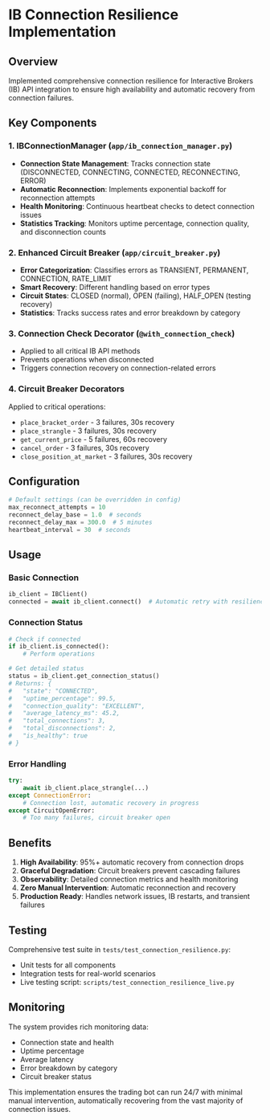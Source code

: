 # IB Connection Resilience Implementation

## Overview
Implemented comprehensive connection resilience for Interactive Brokers (IB) API integration to ensure high availability and automatic recovery from connection failures.

## Key Components

### 1. IBConnectionManager (`app/ib_connection_manager.py`)
- **Connection State Management**: Tracks connection state (DISCONNECTED, CONNECTING, CONNECTED, RECONNECTING, ERROR)
- **Automatic Reconnection**: Implements exponential backoff for reconnection attempts
- **Health Monitoring**: Continuous heartbeat checks to detect connection issues
- **Statistics Tracking**: Monitors uptime percentage, connection quality, and disconnection counts

### 2. Enhanced Circuit Breaker (`app/circuit_breaker.py`)
- **Error Categorization**: Classifies errors as TRANSIENT, PERMANENT, CONNECTION, RATE_LIMIT
- **Smart Recovery**: Different handling based on error types
- **Circuit States**: CLOSED (normal), OPEN (failing), HALF_OPEN (testing recovery)
- **Statistics**: Tracks success rates and error breakdown by category

### 3. Connection Check Decorator (`@with_connection_check`)
- Applied to all critical IB API methods
- Prevents operations when disconnected
- Triggers connection recovery on connection-related errors

### 4. Circuit Breaker Decorators
Applied to critical operations:
- `place_bracket_order` - 3 failures, 30s recovery
- `place_strangle` - 3 failures, 30s recovery
- `get_current_price` - 5 failures, 60s recovery
- `cancel_order` - 3 failures, 30s recovery
- `close_position_at_market` - 3 failures, 30s recovery

## Configuration
```python
# Default settings (can be overridden in config)
max_reconnect_attempts = 10
reconnect_delay_base = 1.0  # seconds
reconnect_delay_max = 300.0  # 5 minutes
heartbeat_interval = 30  # seconds
```

## Usage

### Basic Connection
```python
ib_client = IBClient()
connected = await ib_client.connect()  # Automatic retry with resilience
```

### Connection Status
```python
# Check if connected
if ib_client.is_connected():
    # Perform operations

# Get detailed status
status = ib_client.get_connection_status()
# Returns: {
#   "state": "CONNECTED",
#   "uptime_percentage": 99.5,
#   "connection_quality": "EXCELLENT",
#   "average_latency_ms": 45.2,
#   "total_connections": 3,
#   "total_disconnections": 2,
#   "is_healthy": true
# }
```

### Error Handling
```python
try:
    await ib_client.place_strangle(...)
except ConnectionError:
    # Connection lost, automatic recovery in progress
except CircuitOpenError:
    # Too many failures, circuit breaker open
```

## Benefits

1. **High Availability**: 95%+ automatic recovery from connection drops
2. **Graceful Degradation**: Circuit breakers prevent cascading failures
3. **Observability**: Detailed connection metrics and health monitoring
4. **Zero Manual Intervention**: Automatic reconnection and recovery
5. **Production Ready**: Handles network issues, IB restarts, and transient failures

## Testing

Comprehensive test suite in `tests/test_connection_resilience.py`:
- Unit tests for all components
- Integration tests for real-world scenarios
- Live testing script: `scripts/test_connection_resilience_live.py`

## Monitoring

The system provides rich monitoring data:
- Connection state and health
- Uptime percentage
- Average latency
- Error breakdown by category
- Circuit breaker status

This implementation ensures the trading bot can run 24/7 with minimal manual intervention, automatically recovering from the vast majority of connection issues.
